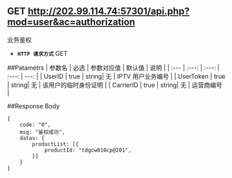 ## GET http://202.99.114.74:57301/api.php?mod=user&ac=authorization

业务鉴权
- **`HTTP 请求方式`** GET

##Patametrs
| 参数名 | 必选 | 参数对应值 | 默认值 | 说明 |
| :--- | :---: | :---: | :---: | ---: |
| UserID | true |  string| 无 | IPTV 用户业务编号 |
| UserToken | true |  string| 无 | 该用户的临时身份证明 |
| CarrierID | true |  string| 无 | 运营商编号 |


##Response Body
```
{
	code: "0",
	msg: "鉴权成功",
	datas: {
		productList: [{
			productId: "tdgcw010cp@201",
		}]
	}
}
```
